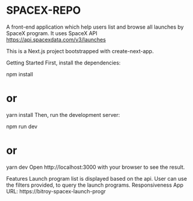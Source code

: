 # SPACEX-REPO
A front-end application which help users list and browse all launches by SpaceX program. It uses SpaceX API https://api.spacexdata.com/v3/launches


This is a Next.js project bootstrapped with create-next-app.

Getting Started
First, install the dependencies:

npm install
# or
yarn install
Then, run the development server:

npm run dev
# or
yarn dev
Open http://localhost:3000 with your browser to see the result.

Features
Launch program list is displayed based on the api.
User can use the filters provided, to query the launch programs.
Responsiveness
App URL: https://bitroy-spacex-launch-progr
